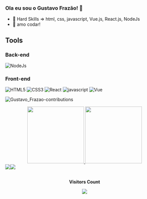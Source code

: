 ### Ola eu sou o Gustavo Frazão! 👋
- 👯 Hard Skills => html, css, javascript, Vue.js, React.js, NodeJs
- 💬 amo codar!
## Tools

### Back-end
![NodeJs](https://img.shields.io/badge/Node.js-43853D?style=for-the-badge&logo=node.js&logoColor=white)
### Front-end
![HTML5](https://img.shields.io/badge/HTML5-E34F26?style=for-the-badge&logo=html5&logoColor=white)
![CSS3](https://img.shields.io/badge/CSS3-1572B6?style=for-the-badge&logo=css3&logoColor=white)
![React](https://img.shields.io/badge/React-20232A?style=for-the-badge&logo=react&logoColor=61DAFB)
![javascript](https://img.shields.io/badge/JavaScript-F7DF1E?style=for-the-badge&logo=javascript&logoColor=black)
![Vue](https://img.shields.io/badge/%20-Vue_JS-success?style=for-the-badge&logo=vue&logoColor=61DAFB)


![Gustavo_Frazao-contributions](https://activity-graph.herokuapp.com/graph?username=GustavoFFLima&theme=react-dark)
<div align="center">
  <a href="https://github.com/GustavoFFLima">
  <img height="180em" src="https://github-readme-stats.vercel.app/api?username=santiagoidu&show_icons=true&theme=chartreuse-dark&include_all_commits=true&count_private=true"/>
  <img height="180em" src="https://github-readme-stats.vercel.app/api/top-langs/?username=santiagoidu&layout=compact&langs_count=7&theme=chartreuse-dark"/>
</div>


  <div> 
  <a href = "mailto:frazao39@gmail.com"><img src="https://img.shields.io/badge/-Gmail-%23333?style=for-the-badge&logo=gmail&logoColor=white" target="_blank"></a
  <a href="https://www.linkedin.com/in/marco-tulio-c-santiago" target="_blank"><img src="https://img.shields.io/badge/-LinkedIn-%230077B5?style=for-the-badge&logo=linkedin&logoColor=white" target="_blank"></a> 
</div> 
    <div align="center">
<br><p align="centre"><b>Visitors Count</b></p>  
<p align="center"><img align="center" src="https://profile-counter.glitch.me/GustavoFFLima/count.svg" /></p> 
      <br></div>
